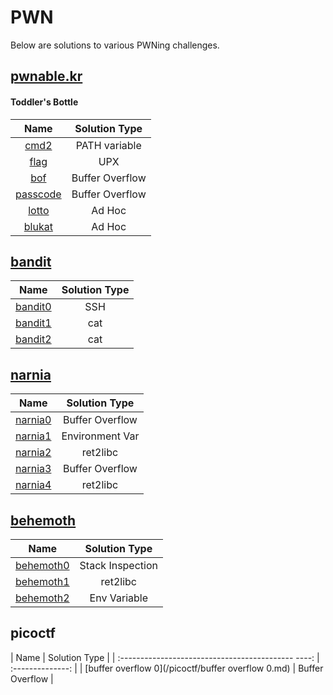 # PWN

Below are solutions to various PWNing challenges.

## [pwnable.kr](https://pwnable.kr/)

#### Toddler's Bottle
| Name                                     | Solution Type   |
| :--------------------------------------: | :-------------: |
| [cmd2](/pwnable/toddler/cmd2.md)         | PATH variable   |
| [flag](/pwnable/toddler/flag.md)         | UPX             |
| [bof](/pwnable/toddler/bof.md)           | Buffer Overflow |
| [passcode](/pwnable/toddler/passcode.md) | Buffer Overflow |
| [lotto](/pwnable/toddler/lotto.md)       | Ad Hoc          |
| [blukat](/pwnable/toddler/blukat.md)     | Ad Hoc          |

## [bandit](http://overthewire.org/wargames/bandit/)
| Name                          | Solution Type |
| :---------------------------: | :-----------: |
| [bandit0](/bandit/bandit0.md) | SSH           |
| [bandit1](/bandit/bandit1.md) | cat           |
| [bandit2](/bandit/bandit2.md) | cat           |

## [narnia](http://overthewire.org/wargames/narnia/)
| Name                          | Solution Type   |
| :---------------------------: | :-------------: |
| [narnia0](/narnia/narnia0.md) | Buffer Overflow |
| [narnia1](/narnia/narnia1.md) | Environment Var |
| [narnia2](/narnia/narnia2.md) | ret2libc        |
| [narnia3](/narnia/narnia3.md) | Buffer Overflow |
| [narnia4](/narnia/narnia4.md) | ret2libc        |

## [behemoth](http://overthewire.org/wargames/behemoth/)
| Name                                | Solution Type    |
| :---------------------------------: | :--------------: |
| [behemoth0](/behemoth/behemoth0.md) | Stack Inspection |
| [behemoth1](/behemoth/behemoth1.md) | ret2libc         |
| [behemoth2](/behemoth/behemoth2.md) | Env Variable     |

## picoctf
| Name                                               | Solution Type    |
| :------------------------------------------- ----: | :--------------: |
| [buffer overflow 0](/picoctf/buffer overflow 0.md) | Buffer Overflow  |
